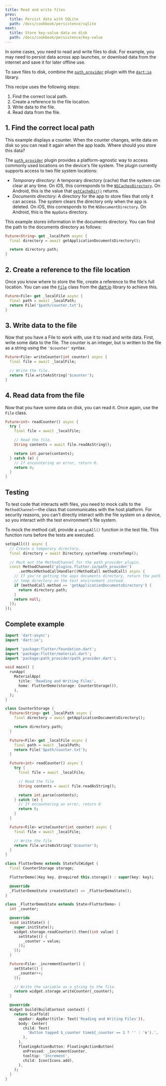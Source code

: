 ```yaml
---
title: Read and write files
prev:
  title: Persist data with SQLite
  path: /docs/cookbook/persistence/sqlite
next:
  title: Store key-value data on disk
  path: /docs/cookbook/persistence/key-value
---
```


In some cases, you need to read and write files to disk.
For example, you may need to persist data across app launches,
or download data from the internet and save it for later offline use.

To save files to disk, combine the
[`path_provider`]({{site.pub-pkg}}/path_provider) plugin with
the [`dart:io`]({{site.api}}/flutter/dart-io/dart-io-library.html)
library.

This recipe uses the following steps:

  1. Find the correct local path.
  2. Create a reference to the file location.
  3. Write data to the file.
  4. Read data from the file.

## 1. Find the correct local path

This example displays a counter. When the counter changes,
write data on disk so you can read it again when the app loads.
Where should you store this data?

The [`path_provider`]({{site.pub-pkg}}/path_provider) plugin
provides a platform-agnostic way to access commonly used locations on the
device's file system. The plugin currently supports access to
two file system locations:

  * *Temporary directory:* A temporary directory (cache) that the system can
    clear at any time. On iOS, this corresponds to the
    [`NSCachesDirectory`](https://developer.apple.com/documentation/foundation/nssearchpathdirectory/nscachesdirectory). On Android, this is the value that
    [`getCacheDir()`]({{site.android-dev}}/reference/android/content/Context#getCacheDir())
    returns.
  * *Documents directory:* A directory for the app to store files that only
    it can access. The system clears the directory only when the app
    is deleted.
    On iOS, this corresponds to the `NSDocumentDirectory`.
    On Android, this is the `AppData` directory.

This example stores information in the documents directory.
You can find the path to the documents directory as follows:

<!-- skip -->
```dart
Future<String> get _localPath async {
  final directory = await getApplicationDocumentsDirectory();

  return directory.path;
}
```

## 2. Create a reference to the file location

Once you know where to store the file, create a reference to the
file's full location. You can use the
[`File`]({{site.api}}/flutter/dart-io/File-class.html)
class from the [dart:io]({{site.api}}/flutter/dart-io/dart-io-library.html)
library to achieve this.

<!-- skip -->
```dart
Future<File> get _localFile async {
  final path = await _localPath;
  return File('$path/counter.txt');
}
```

## 3. Write data to the file

Now that you have a File to work with,
use it to read and write data.
First, write some data to the file.
The counter is an integer, but is written to the
file as a string using the `'$counter'` syntax.

<!-- skip -->
```dart
Future<File> writeCounter(int counter) async {
  final file = await _localFile;

  // Write the file.
  return file.writeAsString('$counter');
}
```

## 4. Read data from the file

Now that you have some data on disk, you can read it.
Once again, use the `File` class.

<!-- skip -->
```dart
Future<int> readCounter() async {
  try {
    final file = await _localFile;

    // Read the file.
    String contents = await file.readAsString();

    return int.parse(contents);
  } catch (e) {
    // If encountering an error, return 0.
    return 0;
  }
}
```

## Testing

To test code that interacts with files, you need to mock calls to
the `MethodChannel`&mdash;the class that
communicates with the host platform. For security reasons,
you can't directly interact with the file system on a device,
so you interact with the test environment's file system.

To mock the method call, provide a `setupAll()` function in the test file.
This function runs before the tests are executed.

<!-- skip -->
```dart
setUpAll(() async {
  // Create a temporary directory.
  final directory = await Directory.systemTemp.createTemp();

  // Mock out the MethodChannel for the path_provider plugin.
  const MethodChannel('plugins.flutter.io/path_provider')
      .setMockMethodCallHandler((MethodCall methodCall) async {
    // If you're getting the apps documents directory, return the path to the
    // temp directory on the test environment instead.
    if (methodCall.method == 'getApplicationDocumentsDirectory') {
      return directory.path;
    }
    return null;
  });
});
```

## Complete example

```dart
import 'dart:async';
import 'dart:io';

import 'package:flutter/foundation.dart';
import 'package:flutter/material.dart';
import 'package:path_provider/path_provider.dart';

void main() {
  runApp(
    MaterialApp(
      title: 'Reading and Writing Files',
      home: FlutterDemo(storage: CounterStorage()),
    ),
  );
}

class CounterStorage {
  Future<String> get _localPath async {
    final directory = await getApplicationDocumentsDirectory();

    return directory.path;
  }

  Future<File> get _localFile async {
    final path = await _localPath;
    return File('$path/counter.txt');
  }

  Future<int> readCounter() async {
    try {
      final file = await _localFile;

      // Read the file
      String contents = await file.readAsString();

      return int.parse(contents);
    } catch (e) {
      // If encountering an error, return 0
      return 0;
    }
  }

  Future<File> writeCounter(int counter) async {
    final file = await _localFile;

    // Write the file
    return file.writeAsString('$counter');
  }
}

class FlutterDemo extends StatefulWidget {
  final CounterStorage storage;

  FlutterDemo({Key key, @required this.storage}) : super(key: key);

  @override
  _FlutterDemoState createState() => _FlutterDemoState();
}

class _FlutterDemoState extends State<FlutterDemo> {
  int _counter;

  @override
  void initState() {
    super.initState();
    widget.storage.readCounter().then((int value) {
      setState(() {
        _counter = value;
      });
    });
  }

  Future<File> _incrementCounter() {
    setState(() {
      _counter++;
    });

    // Write the variable as a string to the file.
    return widget.storage.writeCounter(_counter);
  }

  @override
  Widget build(BuildContext context) {
    return Scaffold(
      appBar: AppBar(title: Text('Reading and Writing Files')),
      body: Center(
        child: Text(
          'Button tapped $_counter time${_counter == 1 ? '' : 's'}.',
        ),
      ),
      floatingActionButton: FloatingActionButton(
        onPressed: _incrementCounter,
        tooltip: 'Increment',
        child: Icon(Icons.add),
      ),
    );
  }
}
```
